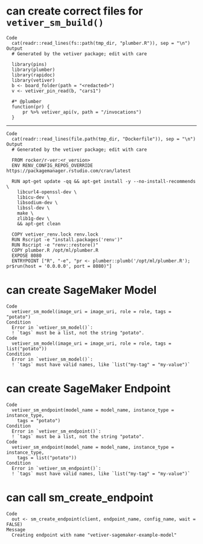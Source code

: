 # can create correct files for `vetiver_sm_build()`

    Code
      cat(readr::read_lines(fs::path(tmp_dir, "plumber.R")), sep = "\n")
    Output
      # Generated by the vetiver package; edit with care
      
      library(pins)
      library(plumber)
      library(rapidoc)
      library(vetiver)
      b <- board_folder(path = "<redacted>")
      v <- vetiver_pin_read(b, "cars1")
      
      #* @plumber
      function(pr) {
          pr %>% vetiver_api(v, path = "/invocations")
      }

---

    Code
      cat(readr::read_lines(file.path(tmp_dir, "Dockerfile")), sep = "\n")
    Output
      # Generated by the vetiver package; edit with care
      
      FROM rocker/r-ver:<r_version>
      ENV RENV_CONFIG_REPOS_OVERRIDE https://packagemanager.rstudio.com/cran/latest
      
      RUN apt-get update -qq && apt-get install -y --no-install-recommends \
        libcurl4-openssl-dev \
        libicu-dev \
        libsodium-dev \
        libssl-dev \
        make \
        zlib1g-dev \
        && apt-get clean
      
      COPY vetiver_renv.lock renv.lock
      RUN Rscript -e "install.packages('renv')"
      RUN Rscript -e "renv::restore()"
      COPY plumber.R /opt/ml/plumber.R
      EXPOSE 8080
      ENTRYPOINT ["R", "-e", "pr <- plumber::plumb('/opt/ml/plumber.R'); pr$run(host = '0.0.0.0', port = 8080)"]

# can create SageMaker Model

    Code
      vetiver_sm_model(image_uri = image_uri, role = role, tags = "potato")
    Condition
      Error in `vetiver_sm_model()`:
      ! `tags` must be a list, not the string "potato".
    Code
      vetiver_sm_model(image_uri = image_uri, role = role, tags = list("potato"))
    Condition
      Error in `vetiver_sm_model()`:
      ! `tags` must have valid names, like `list("my-tag" = "my-value")`

# can create SageMaker Endpoint

    Code
      vetiver_sm_endpoint(model_name = model_name, instance_type = instance_type,
        tags = "potato")
    Condition
      Error in `vetiver_sm_endpoint()`:
      ! `tags` must be a list, not the string "potato".
    Code
      vetiver_sm_endpoint(model_name = model_name, instance_type = instance_type,
        tags = list("potato"))
    Condition
      Error in `vetiver_sm_endpoint()`:
      ! `tags` must have valid names, like `list("my-tag" = "my-value")`

# can call sm_create_endpoint

    Code
      out <- sm_create_endpoint(client, endpoint_name, config_name, wait = FALSE)
    Message
      Creating endpoint with name "vetiver-sagemaker-example-model"

